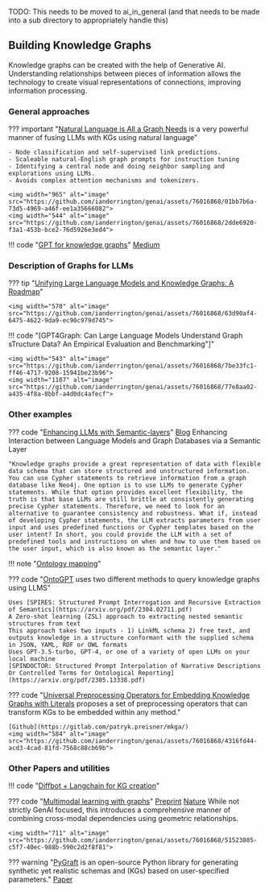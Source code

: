 TODO: This needs to be moved to ai_in_general (and that needs to be made into a sub directory to appropriately handle this)

## Building Knowledge Graphs

Knowledge graphs can be created with the help of Generative AI. Understanding relationships between pieces of information allows the technology to create visual representations of connections, improving information processing.

### General approaches 

??? important "[Natural Language is All a Graph Needs](https://arxiv.org/pdf/2308.07134.pdf) is a very powerful manner of fusing LLMs with KGs using natural language"

    - Node classification and self-supervised link predictions.
    - Scaleable natural-English graph prompts for instruction tuning
    - Identifying a central node and doing neighbor sampling and explorations using LLMs.
    - Avoids complex attention mechanisms and tokenizers.

    <img width="965" alt="image" src="https://github.com/ianderrington/genai/assets/76016868/01bb7b6a-73d5-4969-a46f-ee1a35666082">
    <img width="544" alt="image" src="https://github.com/ianderrington/genai/assets/76016868/2dde6920-f3a1-453b-bce2-76d5926e3ed4">

!!! code "[GPT for knowledge graphs](https://github.com/m-elbably/gpt-graph)"
    [Medium](https://medium.com/@m-elbably/gpt-graph-a-simple-tool-for-knowledge-graph-exploration-70e0e3861716)


### Description of Graphs for LLMs
??? tip "[Unifying Large Language Models and Knowledge Graphs: A Roadmap](https://arxiv.org/pdf/2306.08302.pdf)"

    <img width="570" alt="image" src="https://github.com/ianderrington/genai/assets/76016868/63d90af4-6475-4622-9da9-ec90c979d745">

!!! code "[GPT4Graph: Can Large Language Models Understand Graph sTructure Data? An Empirical Evaluation and Benchmarking"]"

    <img width="543" alt="image" src="https://github.com/ianderrington/genai/assets/76016868/7be33fc1-ff46-4717-9208-15941be23b96">
    <img width="1107" alt="image" src="https://github.com/ianderrington/genai/assets/76016868/77e8aa02-a435-4f8a-8bbf-a4d0dc4afecf">


### Other examples

??? code "[Enhancing LLMs with Semantic-layers](https://github.com/tomasonjo/llm-movieagent)"
    [Blog](https://towardsdatascience.com/enhancing-interaction-between-language-models-and-graph-databases-via-a-semantic-layer-0a78ad3eba49)
    Enhancing Interaction between Language Models and Graph Databases via a Semantic Layer

    "Knowledge graphs provide a great representation of data with flexible data schema that can store structured and unstructured information. You can use Cypher statements to retrieve information from a graph database like Neo4j. One option is to use LLMs to generate Cypher statements. While that option provides excellent flexibility, the truth is that base LLMs are still brittle at consistently generating precise Cypher statements. Therefore, we need to look for an alternative to guarantee consistency and robustness. What if, instead of developing Cypher statements, the LLM extracts parameters from user input and uses predefined functions or Cypher templates based on the user intent? In short, you could provide the LLM with a set of predefined tools and instructions on when and how to use them based on the user input, which is also known as the semantic layer."

 

!!! note "[Ontology mapping](https://medium.com/@peter.lawrence_47665/encouraging-results-for-knowledge-graph-extraction-by-llm-ontology-prompting-60a7e5dcaf0a)"

??? code "[OntoGPT](https://github.com/monarch-initiative/ontogpt) uses two different methods to query knowledge graphs using LLMS"

    Uses [SPIRES: Structured Prompt Interrogation and Recursive Extraction of Semantics](https://arxiv.org/pdf/2304.02711.pdf)
    A Zero-shot learning (ZSL) approach to extracting nested semantic structures from text
    This approach takes two inputs - 1) LinkML schema 2) free text, and outputs knowledge in a structure conformant with the supplied schema in JSON, YAML, RDF or OWL formats
    Uses GPT-3.5-turbo, GPT-4, or one of a variety of open LLMs on your local machine
    [SPINDOCTOR: Structured Prompt Interpolation of Narrative Descriptions Or Controlled Terms for Ontological Reporting](https://arxiv.org/pdf/2305.13338.pdf)


??? code "[Universal Preprocessing Operators for Embedding Knowledge Graphs with Literals](https://arxiv.org/pdf/2309.03023.pdf) proposes a set of preprocessing operators that can transform KGs to be embedded within any method."

    [Github](https://gitlab.com/patryk.preisner/mkga/)
    <img width="584" alt="image" src="https://github.com/ianderrington/genai/assets/76016868/4316fd44-acd3-4cad-81fd-7568c88cb69b">

### Other Papers and utilities

!!! code "[Diffbot + Langchain for KG creation](https://python.langchain.com/docs/use_cases/more/graph/diffbot_graphtransformer)"


??? code "[Multimodal learning with graphs](https://yashaektefaie.github.io/mgl/)"
    [Preprint](https://arxiv.org/pdf/2209.03299.pdf)
    [Nature](https://www.nature.com/articles/s42256-023-00624-6)
    While not strictly GenAI focused, this introduces a comprehensive manner of combining cross-modal dependencies using geometric relationships.

    <img width="711" alt="image" src="https://github.com/ianderrington/genai/assets/76016868/51523805-c5f7-40ec-988b-590c2d2f8f81">

??? warning "[PyGraft](https://github.com/nicolas-hbt/pygraft) is an open-source Python library for generating synthetic yet realistic schemas and (KGs) based on user-specified parameters."
    [Paper](https://arxiv.org/pdf/2309.03685.pdf)
